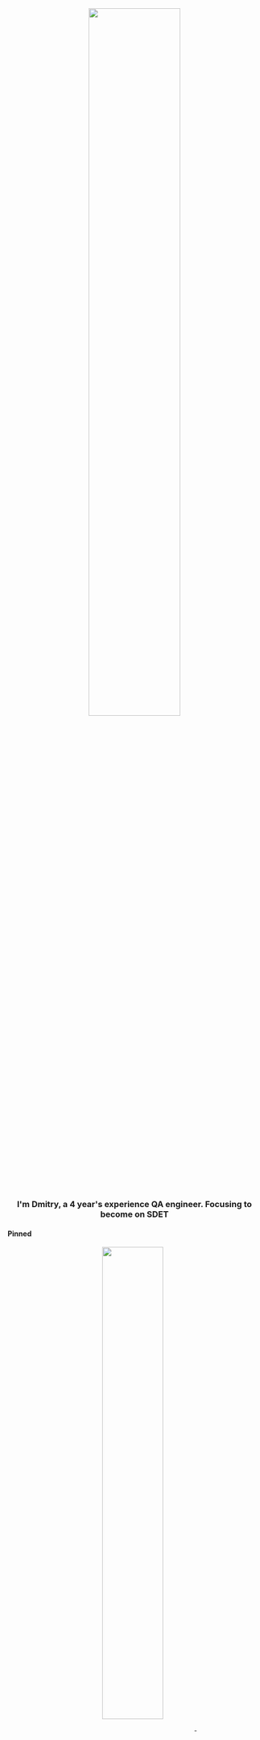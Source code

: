 <div align="center">
<img src="https://rishavanand.github.io/static/images/greetings.gif" align="center" style="width: 60%" />
</div>

### <div align="center">I'm Dmitry, a  4 year's experience QA engineer. Focusing to become on SDET</div>  


<!-- Pinned Repositories -->
#### Pinned

<p align="center">
<a href="https://github.com/TheComrad24/reqresApiTesting">
<img width='49%' align="center" src="https://github-readme-stats.vercel.app/api/pin/?username=TheComrad24&repo=reqresApiTesting&border_color=02D892&bg_color=0D1117&title_color=C9D1D9&text_color=8B949E&icon_color=02D892" />
</a>
<span>&nbsp;</span>
<a href="https://github.com/TheComrad24/reqresApiTesting">
<img width='49%' align="center"src="https://github-readme-stats.vercel.app/api/pin/?username=TheComrad24&repo=reqresApiTesting&border_color=02D892&bg_color=0D1117&title_color=C9D1D9&text_color=8B949E&icon_color=02D892" />
</a>
</p>

